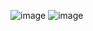 ![image](https://github.com/gmacass/Paises/assets/152405779/c1c01aea-d10c-4ac5-b642-a444a0d28662)
![image](https://github.com/gmacass/Paises/assets/152405779/76363cd6-16dc-49b8-bc60-314c2e4f546c)

